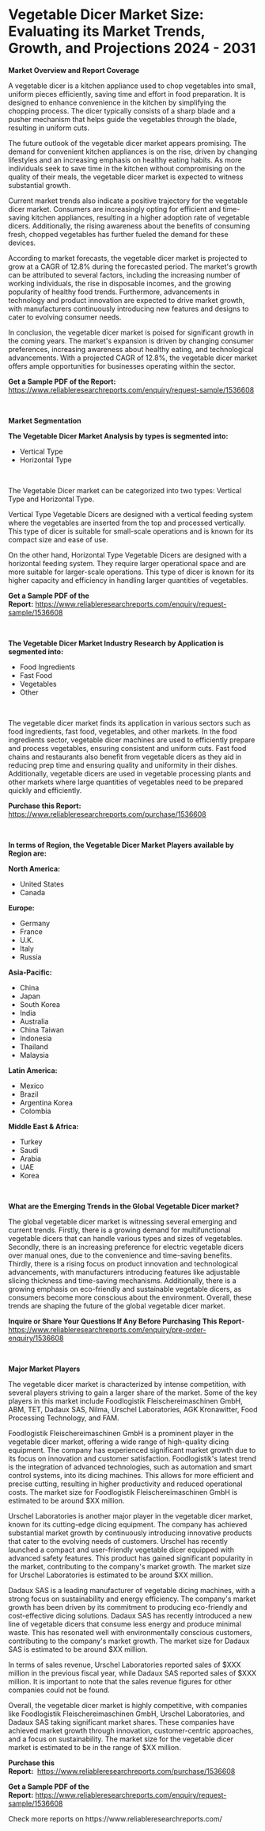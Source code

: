 <p><h1>Vegetable Dicer Market Size: Evaluating its Market Trends, Growth, and Projections 2024 - 2031</h1></p><p><strong>Market Overview and Report Coverage</strong></p>
<p><p>A vegetable dicer is a kitchen appliance used to chop vegetables into small, uniform pieces efficiently, saving time and effort in food preparation. It is designed to enhance convenience in the kitchen by simplifying the chopping process. The dicer typically consists of a sharp blade and a pusher mechanism that helps guide the vegetables through the blade, resulting in uniform cuts.</p><p>The future outlook of the vegetable dicer market appears promising. The demand for convenient kitchen appliances is on the rise, driven by changing lifestyles and an increasing emphasis on healthy eating habits. As more individuals seek to save time in the kitchen without compromising on the quality of their meals, the vegetable dicer market is expected to witness substantial growth.</p><p>Current market trends also indicate a positive trajectory for the vegetable dicer market. Consumers are increasingly opting for efficient and time-saving kitchen appliances, resulting in a higher adoption rate of vegetable dicers. Additionally, the rising awareness about the benefits of consuming fresh, chopped vegetables has further fueled the demand for these devices.</p><p>According to market forecasts, the vegetable dicer market is projected to grow at a CAGR of 12.8% during the forecasted period. The market's growth can be attributed to several factors, including the increasing number of working individuals, the rise in disposable incomes, and the growing popularity of healthy food trends. Furthermore, advancements in technology and product innovation are expected to drive market growth, with manufacturers continuously introducing new features and designs to cater to evolving consumer needs.</p><p>In conclusion, the vegetable dicer market is poised for significant growth in the coming years. The market's expansion is driven by changing consumer preferences, increasing awareness about healthy eating, and technological advancements. With a projected CAGR of 12.8%, the vegetable dicer market offers ample opportunities for businesses operating within the sector.</p></p>
<p><strong>Get a Sample PDF of the Report:</strong> <a href="https://www.reliableresearchreports.com/enquiry/request-sample/1536608">https://www.reliableresearchreports.com/enquiry/request-sample/1536608</a></p>
<p>&nbsp;</p>
<p><strong>Market Segmentation</strong></p>
<p><strong>The Vegetable Dicer Market Analysis by types is segmented into:</strong></p>
<p><ul><li>Vertical Type</li><li>Horizontal Type</li></ul></p>
<p>&nbsp;</p>
<p><p>The Vegetable Dicer market can be categorized into two types: Vertical Type and Horizontal Type. </p><p>Vertical Type Vegetable Dicers are designed with a vertical feeding system where the vegetables are inserted from the top and processed vertically. This type of dicer is suitable for small-scale operations and is known for its compact size and ease of use.</p><p>On the other hand, Horizontal Type Vegetable Dicers are designed with a horizontal feeding system. They require larger operational space and are more suitable for larger-scale operations. This type of dicer is known for its higher capacity and efficiency in handling larger quantities of vegetables.</p></p>
<p><strong>Get a Sample PDF of the Report:</strong>&nbsp;<a href="https://www.reliableresearchreports.com/enquiry/request-sample/1536608">https://www.reliableresearchreports.com/enquiry/request-sample/1536608</a></p>
<p>&nbsp;</p>
<p><strong>The Vegetable Dicer Market Industry Research by Application is segmented into:</strong></p>
<p><ul><li>Food Ingredients</li><li>Fast Food</li><li>Vegetables</li><li>Other</li></ul></p>
<p>&nbsp;</p>
<p><p>The vegetable dicer market finds its application in various sectors such as food ingredients, fast food, vegetables, and other markets. In the food ingredients sector, vegetable dicer machines are used to efficiently prepare and process vegetables, ensuring consistent and uniform cuts. Fast food chains and restaurants also benefit from vegetable dicers as they aid in reducing prep time and ensuring quality and uniformity in their dishes. Additionally, vegetable dicers are used in vegetable processing plants and other markets where large quantities of vegetables need to be prepared quickly and efficiently.</p></p>
<p><strong>Purchase this Report:</strong>&nbsp; <a href="https://www.reliableresearchreports.com/purchase/1536608">https://www.reliableresearchreports.com/purchase/1536608</a></p>
<p>&nbsp;</p>
<p><strong>In terms of Region, the Vegetable Dicer Market Players available by Region are:</strong></p>
<p>
    <p> <strong> North America: </strong>
        <ul>
            <li>United States</li>
            <li>Canada</li>
        </ul>
        </p> 
    <p> <strong> Europe: </strong>
        <ul>
            <li>Germany</li>
            <li>France</li>
            <li>U.K.</li>
            <li>Italy</li>
            <li>Russia</li>
        </ul>
        </p> 
    <p> <strong> Asia-Pacific: </strong>
        <ul>
            <li>China</li>
            <li>Japan</li>
            <li>South Korea</li>
            <li>India</li>
            <li>Australia</li>
            <li>China Taiwan</li>
            <li>Indonesia</li>
            <li>Thailand</li>
            <li>Malaysia</li>
        </ul>
        </p> 
    <p> <strong> Latin America: </strong>
        <ul>
            <li>Mexico</li>
            <li>Brazil</li>
            <li>Argentina Korea</li>
            <li>Colombia</li>
        </ul>
        </p> 
    <p> <strong> Middle East & Africa: </strong>
        <ul>
            <li>Turkey</li>
            <li>Saudi</li>
            <li>Arabia</li>
            <li>UAE</li>
            <li>Korea</li>
        </ul>
    </p>
    </p>
<p>&nbsp;</p>
<p><strong>What are the Emerging Trends in the Global Vegetable Dicer market?</strong></p>
<p><p>The global vegetable dicer market is witnessing several emerging and current trends. Firstly, there is a growing demand for multifunctional vegetable dicers that can handle various types and sizes of vegetables. Secondly, there is an increasing preference for electric vegetable dicers over manual ones, due to the convenience and time-saving benefits. Thirdly, there is a rising focus on product innovation and technological advancements, with manufacturers introducing features like adjustable slicing thickness and time-saving mechanisms. Additionally, there is a growing emphasis on eco-friendly and sustainable vegetable dicers, as consumers become more conscious about the environment. Overall, these trends are shaping the future of the global vegetable dicer market.</p></p>
<p><strong>Inquire or Share Your Questions If Any Before Purchasing This Report</strong>- <a href="https://www.reliableresearchreports.com/enquiry/pre-order-enquiry/1536608">https://www.reliableresearchreports.com/enquiry/pre-order-enquiry/1536608</a></p>
<p>&nbsp;</p>
<p><strong>Major Market Players</strong></p>
<p><p>The vegetable dicer market is characterized by intense competition, with several players striving to gain a larger share of the market. Some of the key players in this market include Foodlogistik Fleischereimaschinen GmbH, ABM, TET, Dadaux SAS, Nilma, Urschel Laboratories, AGK Kronawitter, Food Processing Technology, and FAM. </p><p>Foodlogistik Fleischereimaschinen GmbH is a prominent player in the vegetable dicer market, offering a wide range of high-quality dicing equipment. The company has experienced significant market growth due to its focus on innovation and customer satisfaction. Foodlogistik's latest trend is the integration of advanced technologies, such as automation and smart control systems, into its dicing machines. This allows for more efficient and precise cutting, resulting in higher productivity and reduced operational costs. The market size for Foodlogistik Fleischereimaschinen GmbH is estimated to be around $XX million.</p><p>Urschel Laboratories is another major player in the vegetable dicer market, known for its cutting-edge dicing equipment. The company has achieved substantial market growth by continuously introducing innovative products that cater to the evolving needs of customers. Urschel has recently launched a compact and user-friendly vegetable dicer equipped with advanced safety features. This product has gained significant popularity in the market, contributing to the company's market growth. The market size for Urschel Laboratories is estimated to be around $XX million.</p><p>Dadaux SAS is a leading manufacturer of vegetable dicing machines, with a strong focus on sustainability and energy efficiency. The company's market growth has been driven by its commitment to producing eco-friendly and cost-effective dicing solutions. Dadaux SAS has recently introduced a new line of vegetable dicers that consume less energy and produce minimal waste. This has resonated well with environmentally conscious customers, contributing to the company's market growth. The market size for Dadaux SAS is estimated to be around $XX million.</p><p>In terms of sales revenue, Urschel Laboratories reported sales of $XXX million in the previous fiscal year, while Dadaux SAS reported sales of $XXX million. It is important to note that the sales revenue figures for other companies could not be found.</p><p>Overall, the vegetable dicer market is highly competitive, with companies like Foodlogistik Fleischereimaschinen GmbH, Urschel Laboratories, and Dadaux SAS taking significant market shares. These companies have achieved market growth through innovation, customer-centric approaches, and a focus on sustainability. The market size for the vegetable dicer market is estimated to be in the range of $XX million.</p></p>
<p><strong>Purchase this Report:</strong>&nbsp;&nbsp;<a href="https://www.reliableresearchreports.com/purchase/1536608">https://www.reliableresearchreports.com/purchase/1536608</a></p>
<p></p>
<p><strong>Get a Sample PDF of the Report:</strong>&nbsp;<a href="https://www.reliableresearchreports.com/enquiry/request-sample/1536608">https://www.reliableresearchreports.com/enquiry/request-sample/1536608</a></p>
<p>Check more reports on https://www.reliableresearchreports.com/</p>